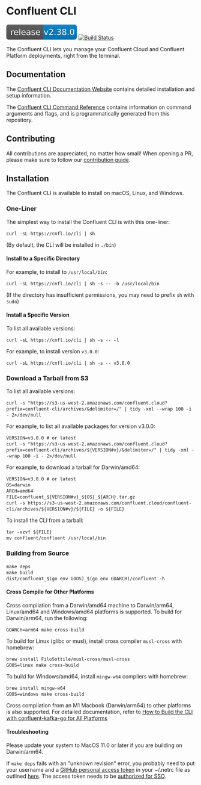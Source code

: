 # Confluent CLI

[![Release](release.svg)](https://github.com/confluentinc/cli/releases/latest)
[![Build Status](https://confluent-cli.semaphoreci.com/badges/cli/branches/main.svg?style=shields&key=d7163855-c2f5-40b9-a5d7-ff9e3e2214fe)](https://confluent-cli.semaphoreci.com/projects/cli)

The Confluent CLI lets you manage your Confluent Cloud and Confluent Platform deployments, right from the terminal.

## Documentation

The [Confluent CLI Documentation Website](https://docs.confluent.io/confluent-cli/current/overview.html) contains
detailed installation and setup information.

The [Confluent CLI Command Reference](https://docs.confluent.io/confluent-cli/current/command-reference/index.html)
contains information on command arguments and flags, and is programmatically generated from this repository.

## Contributing

All contributions are appreciated, no matter how small!
When opening a PR, please make sure to follow our [contribution guide](CONTRIBUTING.md).

## Installation

The Confluent CLI is available to install on macOS, Linux, and Windows.

### One-Liner

The simplest way to install the Confluent CLI is with this one-liner:

    curl -sL https://cnfl.io/cli | sh

(By default, the CLI will be installed in `./bin`)

#### Install to a Specific Directory

For example, to install to `/usr/local/bin`:

    curl -sL https://cnfl.io/cli | sh -s -- -b /usr/local/bin

(If the directory has insufficient permissions, you may need to prefix `sh` with `sudo`)

#### Install a Specific Version

To list all available versions:

    curl -sL https://cnfl.io/cli | sh -s -- -l

For example, to install version `v3.0.0`:

    curl -sL https://cnfl.io/cli | sh -s -- v3.0.0

### Download a Tarball from S3

To list all available versions:

    curl -s "https://s3-us-west-2.amazonaws.com/confluent.cloud?prefix=confluent-cli/archives/&delimiter=/" | tidy -xml --wrap 100 -i - 2>/dev/null

For example, to list all available packages for version v3.0.0:

    VERSION=v3.0.0 # or latest
    curl -s "https://s3-us-west-2.amazonaws.com/confluent.cloud?prefix=confluent-cli/archives/${VERSION#v}/&delimiter=/" | tidy -xml --wrap 100 -i - 2>/dev/null

For example, to download a tarball for Darwin/amd64:

    VERSION=v3.0.0 # or latest
    OS=darwin
    ARCH=amd64
    FILE=confluent_${VERSION#v}_${OS}_${ARCH}.tar.gz
    curl -s https://s3-us-west-2.amazonaws.com/confluent.cloud/confluent-cli/archives/${VERSION#v}/${FILE} -o ${FILE}

To install the CLI from a tarball:

    tar -xzvf ${FILE}
    mv confluent/confluent /usr/local/bin

### Building from Source

    make deps
    make build
    dist/confluent_$(go env GOOS)_$(go env GOARCH)/confluent -h

#### Cross Compile for Other Platforms

Cross compilation from a Darwin/amd64 machine to Darwin/arm64, Linux/amd64 and Windows/amd64 platforms is supported.
To build for Darwin/arm64, run the following:

    GOARCH=arm64 make cross-build

To build for Linux (glibc or musl), install cross compiler `musl-cross` with homebrew:

    brew install FiloSottile/musl-cross/musl-cross
    GOOS=linux make cross-build

To build for Windows/amd64, install `mingw-w64` compilers with homebrew:

    brew install mingw-w64
    GOOS=windows make cross-build

Cross compilation from an M1 Macbook (Darwin/arm64) to other platforms is also supported.
For detailed documentation, refer to [How to Build the CLI with confluent-kafka-go for All Platforms](https://confluentinc.atlassian.net/wiki/spaces/Foundations/pages/2610299218/How+to+Build+CLI+with+Confluent-Kafka-go+for+All+Platforms)

#### Troubleshooting

Please update your system to MacOS 11.0 or later if you are building on Darwin/arm64.

If `make deps` fails with an "unknown revision" error, you probably need to put your username and a [GitHub personal access token](https://docs.github.com/en/github/authenticating-to-github/creating-a-personal-access-token)
in your ~/.netrc file as outlined [here](https://gist.github.com/technoweenie/1072829).
The access token needs to be [authorized for SSO](https://docs.github.com/en/github/authenticating-to-github/authorizing-a-personal-access-token-for-use-with-saml-single-sign-on).
